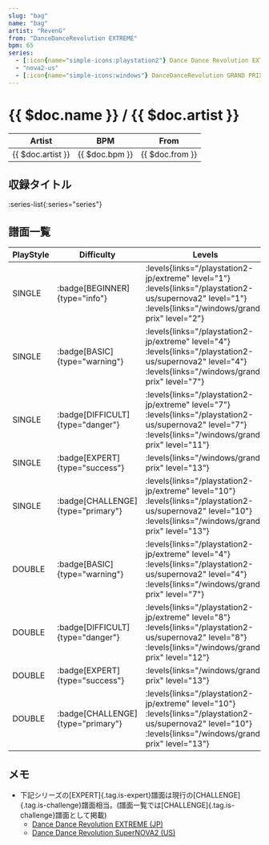 ```yaml
---
slug: "bag"
name: "bag"
artist: "RevenG"
from: "DanceDanceRevolution EXTREME"
bpm: 65
series:
  - [:icon{name="simple-icons:playstation2"} Dance Dance Revolution EXTREME :icon{name="flag:jp-4x3"}](/playstation2-jp/extreme)
  - "nova2-us"
  - [:icon{name="simple-icons:windows"} DanceDanceRevolution GRAND PRIX (グランプリプレー)](/windows/grand-prix)
---
```


# {{ $doc.name }} / {{ $doc.artist }}

|Artist|BPM|From|
|------|---|----|
|{{ $doc.artist }}|{{ $doc.bpm }}|{{ $doc.from }}|

## 収録タイトル

:series-list{:series="series"}

## 譜面一覧

|PlayStyle|Difficulty|Levels|Notes|Movie|
|---------|----------|------|-----|-----|
|SINGLE| :badge[BEGINNER]{type="info"}| :levels{links="/playstation2-jp/extreme" level="1"} :levels{links="/playstation2-us/supernova2" level="1"}  :levels{links="/windows/grand-prix" level="2"}|45/0||
|SINGLE| :badge[BASIC]{type="warning"}| :levels{links="/playstation2-jp/extreme" level="4"} :levels{links="/playstation2-us/supernova2" level="4"}  :levels{links="/windows/grand-prix" level="7"}|149/0||
|SINGLE| :badge[DIFFICULT]{type="danger"}| :levels{links="/playstation2-jp/extreme" level="7"} :levels{links="/playstation2-us/supernova2" level="7"}  :levels{links="/windows/grand-prix" level="11"}|208/0||
|SINGLE| :badge[EXPERT]{type="success"}| :levels{links="/windows/grand-prix" level="13"}|382/0||
|SINGLE| :badge[CHALLENGE]{type="primary"}| :levels{links="/playstation2-jp/extreme" level="10"} :levels{links="/playstation2-us/supernova2" level="10"}  :levels{links="/windows/grand-prix" level="13"}|382/0||
|DOUBLE| :badge[BASIC]{type="warning"}| :levels{links="/playstation2-jp/extreme" level="4"} :levels{links="/playstation2-us/supernova2" level="4"}  :levels{links="/windows/grand-prix" level="7"}|148/0||
|DOUBLE| :badge[DIFFICULT]{type="danger"}| :levels{links="/playstation2-jp/extreme" level="8"} :levels{links="/playstation2-us/supernova2" level="8"}  :levels{links="/windows/grand-prix" level="12"}|217/0||
|DOUBLE| :badge[EXPERT]{type="success"}| :levels{links="/windows/grand-prix" level="13"}|360/0||
|DOUBLE| :badge[CHALLENGE]{type="primary"}| :levels{links="/playstation2-jp/extreme" level="10"} :levels{links="/playstation2-us/supernova2" level="10"}  :levels{links="/windows/grand-prix" level="13"}|360/0||

## メモ

- 下記シリーズの[EXPERT]{.tag.is-expert}譜面は現行の[CHALLENGE]{.tag.is-challenge}譜面相当。(譜面一覧では[CHALLENGE]{.tag.is-challenge}譜面として掲載)
  - [Dance Dance Revolution EXTREME (JP)](/series/ext-jp)
  - [Dance Dance Revolution SuperNOVA2 (US)](/series/nova2-us)
